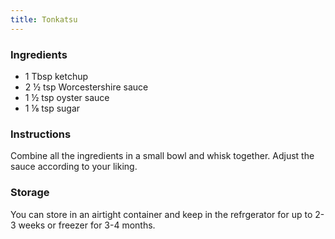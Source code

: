 ```yaml
---
title: Tonkatsu
---
```


### Ingredients

- 1 Tbsp ketchup 
- 2 ½ tsp Worcestershire sauce 
- 1 ½ tsp oyster sauce
- 1 ⅛ tsp sugar

### Instructions

Combine all the ingredients in a small bowl and whisk together. Adjust the sauce according to your liking.

### Storage

You can store in an airtight container and keep in the refrgerator for up to 2-3 weeks or freezer for 3-4 months. 